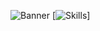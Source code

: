 ![Banner](https://img001.prntscr.com/file/img001/xluq98OVQi2CyWTnhJBfLg.png)
[![Skills](https://skillicons.dev/icons?i=cs,discordjs,bots,js,npm,vscode,&perline=6)]
